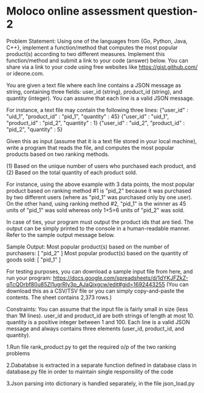 # Moloco online assessment question-2
Problem Statement:
Using one of the languages from {Go, Python, Java, C++}, implement a function/method that computes the most popular product(s) according to two different measures.
Implement this function/method and submit a link to your code (answer) below.
You can share via a link to your code using free websites like https://gist.github.com/ or ideone.com.

You are given a text file where each line contains a JSON message as string, containing three fields: user_id (string), product_id (string), and quantity (integer). You can assume that each line is a valid JSON message. 

For instance, a text file may contain the following three lines:
{"user_id" : "uid_1", "product_id" : "pid_1", "quantity" : 45}
{"user_id" : "uid_1", "product_id" : "pid_2", "quantity" : 1}
{"user_id" : "uid_2", "product_id" : "pid_2", "quantity" : 5}

Given this as input (assume that it is a text file stored in your local machine), write a program that reads the file, and computes the most popular products based on two ranking methods.

(1) Based on the unique number of users who purchased each product, and
(2) Based on the total quantity of each product sold.

For instance, using the above example with 3 data points, the most popular product based on ranking method #1 is "pid_2" because it was purchased by two different users (where as "pid_1" was purchased only by one user).
On the other hand, using ranking method #2, "pid_1" is the winner as 45 units of "pid_1" was sold whereas only 1+5=6 units of "pid_2" was sold.

In case of ties, your program must output the product ids that are tied.
The output can be simply printed to the console in a human-readable manner. 
Refer to the sample output message below.

Sample Output:
Most popular product(s) based on the number of purchasers: [ "pid_2" ]
Most popular product(s) based on the quantity of goods sold: [ "pid_1" ]

For testing purposes, you can download a sample input file from here, and run your program:
https://docs.google.com/spreadsheets/d/1dYKJFZkZ-qTcQOrbf80u85Zl1ugrRly3p_AJaQixgcw/edit#gid=1692443255
(You can download this as a CSV/TSV file or you can simply copy-and-paste the contents.
The sheet contains 2,373 rows.)

Constraints:
You can assume that the input file is fairly small in size (less than 1M lines).
user_id and product_id are both strings of length at most 10.
quantity is a positive integer between 1 and 100.
Each line is a valid JSON message and always contains three elements (user_id, product_id, and quantity).


1.Run file rank_product.py to get the required o/p of the 
two ranking problems

2.Dabatabse is extracted in a separate function defined in database class 
in database.py file in order to  maintain single responsility of the code

3.Json parsing into dictionary is handled separately,
in the file json_load.py
